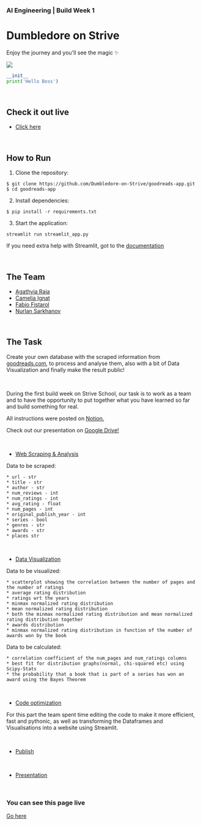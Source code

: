 ### AI Engineering | Build Week 1

# Dumbledore on Strive

Enjoy the journey and you'll see the magic :sparkles:

![](https://miro.medium.com/max/1200/1*enOrjdaY-Zx9hpSKqx61Kg.jpeg)

```python
__init__
print('Hello Boss')
```

<p>&nbsp;</p>

## Check it out live

- [Click here](https://share.streamlit.io/dumbledore-on-strive/goodreads-app)

<p>&nbsp;</p>

## How to Run

1. Clone the repository:

```
$ git clone https://github.com/Dumbledore-on-Strive/goodreads-app.git
$ cd goodreads-app
```

2. Install dependencies:

```
$ pip install -r requirements.txt
```

3. Start the application:

```
streamlit run streamlit_app.py
```

If you need extra help with Streamlit, got to the [documentation](https://docs.streamlit.io)

<p>&nbsp;</p>

## The Team

- [Agathyia Raja](https://github.com/AgathiyaRaja)
- [Camelia Ignat](https://github.com/avocami)
- [Fabio Fistarol](https://github.com/fistadev)
- [Nurlan Sarkhanov](https://github.com/nsarkhanov)

<p>&nbsp;</p>

## The Task

Create your own database with the scraped information from [goodreads.com](https://www.goodreads.com/), to process and analyse them, also with a bit of Data Visualization and finally make the result public!

<p>&nbsp;</p>

During the first build week on Strive School, our task is to work as a team and to have the opportunity to put together what you have learned so far and build something for real.

All instructions were posted on [Notion.](https://www.notion.so/Data-Visualization-e226cc8314324939a56ac84a1f457cbd)

Check out our presentation on [Google Drive!](https://docs.google.com/presentation/d/1iQ-gyhHxwDRoJAeOyrHYcgPsisamqPO92RU8n9Fr9Dc/edit#slide=id.gd265604c1e_1_2)

<p>&nbsp;</p>

- [Web Scraping & Analysis](https://www.notion.so/Web-Scraping-Analysis-6c2e9f1388064c8ab9e42fdf80a237db)

Data to be scraped:

    * url - str
    * title - str
    * author - str
    * num_reviews - int
    * num_ratings - int
    * avg_rating - float
    * num_pages - int
    * original_publish_year - int
    * series - bool
    * genres - str
    * awards - str
    * places str

<p>&nbsp;</p>

- [Data Visualization](https://www.notion.so/Data-Visualization-e226cc8314324939a56ac84a1f457cbd)

Data to be visualized:

    * scatterplot showing the correlation between the number of pages and the number of ratings
    * average rating distribution
    * ratings wrt the years
    * minmax normalized rating distribution
    * mean normalized rating distribution
    * both the minmax normalized rating distribution and mean normalized rating distribution together
    * awards distribution
    * minmax normalized rating distribution in function of the number of awards won by the book

Data to be calculated:

    * correlation coefficient of the num_pages and num_ratings columns
    * best fit for distribution graphs(normal, chi-squared etc) using Scipy-Stats
    * the probability that a book that is part of a series has won an award using the Bayes Theorem

<p>&nbsp;</p>

- [Code optimization ](https://www.notion.so/Optimize-your-code-3817259c56f3467696cdf28af734275c)

For this part the team spent time editing the code to make it more efficient, fast and pythonic, as well as transforming the Dataframes and Visualisations into a website using Streamlit.

<p>&nbsp;</p>

- [Publish](https://www.notion.so/Publish-98a388d301ff490fa0fcda40deef3a3b)

<p>&nbsp;</p>

- [Presentation](https://www.notion.so/Present-641432ba3db74b47b063d8b7b0a93e03)

<p>&nbsp;</p>

### You can see this page live

[Go here](https://dumbledore-on-strive.github.io/)
